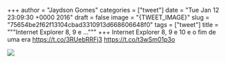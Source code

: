 
+++
author = "Jaydson Gomes"
categories = ["tweet"]
date = "Tue Jan 12 23:09:30 +0000 2016"
draft = false
image = "{TWEET_IMAGE}"
slug = "75654be2f62f13104cbad3310913d668606648f0"
tags = ["tweet"]
title = """Internet Explorer 8, 9 e ..."""
+++
Internet Explorer 8, 9 e 10 e o fim de uma era https://t.co/3RUebRRFj3 https://t.co/t3wSm01p3o

![](/images/tweet-media/687048787798417408-CYjjNktWcAAD_cy.jpg)
